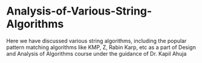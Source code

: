 # Analysis-of-Various-String-Algorithms
Here we have discussed various string algorithms, including the popular pattern matching algorithms like KMP, Z, Rabin Karp, etc as a part of Design and Analysis of Algorithms course under the guidance of Dr. Kapil Ahuja
